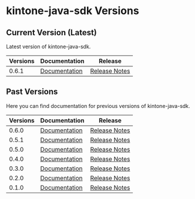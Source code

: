 
# kintone-java-sdk Versions

## Current Version (Latest)
Latest version of kintone-java-sdk.

| Versions| Documentation| Release| 
| --- | --- | --- | 
| 0.6.1| [Documentation](../)| [Release Notes](https://github.com/kintone/kintone-java-sdk/releases/tag/v0.6.1)|

## Past Versions
Here you can find documentation for previous versions of kintone-java-sdk.

| Versions| Documentation| Release| 
| --- | --- | --- |
| 0.6.0| [Documentation](../../0.6.0/)| [Release Notes](https://github.com/kintone/kintone-java-sdk/releases/tag/v0.6.0)|
| 0.5.1| [Documentation](../../0.5.1/)| [Release Notes](https://github.com/kintone/kintone-java-sdk/releases/tag/v0.5.1)|
| 0.5.0| [Documentation](../../0.5.0/)| [Release Notes](https://github.com/kintone/kintone-java-sdk/releases/tag/v0.5.0)|
| 0.4.0| [Documentation](../../0.4.0/)| [Release Notes](https://github.com/kintone/kintone-java-sdk/releases/tag/v0.4.0)|
| 0.3.0| [Documentation](../../0.3.0/)| [Release Notes](https://github.com/kintone/kintone-java-sdk/releases/tag/v0.3.0)|
| 0.2.0| [Documentation](../../0.2.0/)| [Release Notes](https://github.com/kintone/kintone-java-sdk/releases/tag/v0.2.0)|
| 0.1.0| [Documentation](../../0.1.0/)| [Release Notes](https://github.com/kintone/kintone-java-sdk/releases/tag/v0.1.0)|

